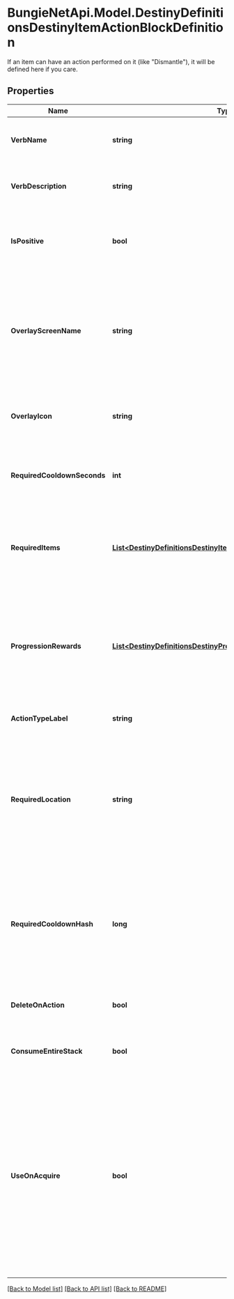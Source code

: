 # BungieNetApi.Model.DestinyDefinitionsDestinyItemActionBlockDefinition
If an item can have an action performed on it (like \"Dismantle\"), it will be defined here if you care.
## Properties

Name | Type | Description | Notes
------------ | ------------- | ------------- | -------------
**VerbName** | **string** | Localized text for the verb of the action being performed. | [optional] 
**VerbDescription** | **string** | Localized text describing the action being performed. | [optional] 
**IsPositive** | **bool** | The content has this property, however it&#39;s not entirely clear how it is used. | [optional] 
**OverlayScreenName** | **string** | If the action has an overlay screen associated with it, this is the name of that screen. Unfortunately, we cannot return the screen&#39;s data itself. | [optional] 
**OverlayIcon** | **string** | The icon associated with the overlay screen for the action, if any. | [optional] 
**RequiredCooldownSeconds** | **int** | The number of seconds to delay before allowing this action to be performed again. | [optional] 
**RequiredItems** | [**List&lt;DestinyDefinitionsDestinyItemActionRequiredItemDefinition&gt;**](DestinyDefinitionsDestinyItemActionRequiredItemDefinition.md) | If the action requires other items to exist or be destroyed, this is the list of those items and requirements. | [optional] 
**ProgressionRewards** | [**List&lt;DestinyDefinitionsDestinyProgressionRewardDefinition&gt;**](DestinyDefinitionsDestinyProgressionRewardDefinition.md) | If performing this action earns you Progression, this is the list of progressions and values granted for those progressions by performing this action. | [optional] 
**ActionTypeLabel** | **string** | The internal identifier for the action. | [optional] 
**RequiredLocation** | **string** | Theoretically, an item could have a localized string for a hint about the location in which the action should be performed. In practice, no items yet have this property. | [optional] 
**RequiredCooldownHash** | **long** | The identifier hash for the Cooldown associated with this action. We have not pulled this data yet for you to have more data to use for cooldowns. | [optional] 
**DeleteOnAction** | **bool** | If true, the item is deleted when the action completes. | [optional] 
**ConsumeEntireStack** | **bool** | If true, the entire stack is deleted when the action completes. | [optional] 
**UseOnAcquire** | **bool** | If true, this action will be performed as soon as you earn this item. Some rewards work this way, providing you a single item to pick up from a reward-granting vendor in-game and then immediately consuming itself to provide you multiple items. | [optional] 

[[Back to Model list]](../README.md#documentation-for-models) [[Back to API list]](../README.md#documentation-for-api-endpoints) [[Back to README]](../README.md)

